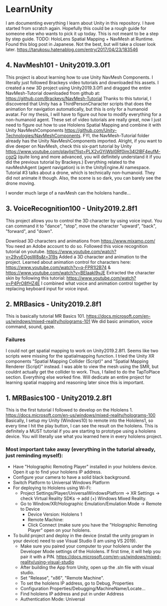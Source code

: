 # LearnUnity
I am documenting everything I learn about Unity in this repository. I have started from scratch again. Hopefully this could be a rough guide for someone else who wants to pick it up today. This is not meant to be a step by step guide. 
TODO: HoloLens Spatial Mapping + NavMesh at Runtime. Found this blog post in Japanese. Not the best, but will take a closer look later. https://tarukosu.hatenablog.com/entry/2017/04/23/183546 

## 4. NavMesh101 - Unity2019.3.0f1
This project is about learning how to use Unity NavMesh Components. I literally just followed Brackeys video tutorials and downloaded his assets. I created a new 3D project using Unity2019.3.0f1 and dragged the entire NavMesh-Tutorial downloaded from github at: https://github.com/Brackeys/NavMesh-Tutorial
Thanks to this tutorial, I discovered that Unity has a ThirdPersonCharacter scripts that does the animation for navigation automatically, but this is only for a humanoid avatar. For my thesis, I will have to figure out how to modify everything for a non-humanoid agent. These set of video tutorials are really great, now I just need to figure out how to use Hololens Spatial Mapping and combine it with Unity NavMeshComponents https://github.com/Unity-Technologies/NavMeshComponents. FYI, the NavMesh-Tutorial folder already has the Unity NavMeshComponents imported.
Alright, if you want to dive deeper on NavMesh, check this six-part tutorial by Unity https://www.youtube.com/playlist?list=PLX2vGYjWbI0Rf0im34I2lBF4eufM-cgzQ (quite long and more advanced, you will definitely understand it if you did the previous tutorial by Brackeys.) Everything related to the navMeshAgent (agent navigation) is in the UnityEngine.AI namespace. Tutorial #3 talks about a drone, which is technically non-humanoid. They did not animate it though. Also, the scene is so dark, you can barely see the drone moving.

I wonder much large of a navMesh can the hololens handle...

## 3. VoiceRecognition100 - Unity2019.2.8f1
This project allows you to control the 3D character by using voice input. You can command it to "dance", "stop", move the character "upward", "back", "forward", and "down".

Download 3D characters and animations from https://www.mixamo.com/ You need an Adobe account to do so.
Followed this voice recognition tutorial on youtube. https://www.youtube.com/watch?v=29vyEOgsW8s&t=319s
Added a 3D character and animation to the project. Learned about animation control for characters here: https://www.youtube.com/watch?v=q-FPR1I2B74 & https://www.youtube.com/watch?v=BEIaakl9vJE
Extracted the character skin by following this tutorial: https://www.youtube.com/watch?v=P4PrO8fHZ4E 
I combined what voice and animation control together by replacing keyboard input for voice input.

  
## 2. MRBasics - Unity2019.2.8f1
This is basically tutorial MR Basics 101. https://docs.microsoft.com/en-us/windows/mixed-reality/holograms-101
We did basic animation, voice command, sound, gaze. 

### Failures
I could not get spatial mapping to work on Unity2019.2.8f1. Seems like two scripts were missing for the spatialmapping function. I tried the Unity XR components "Spatial Mapping Collider (Script)" and "Spatial Mapping Renderer (Script)" instead. I was able to view the mesh using the SMR, but couldnt actually get the collider to work. Thus, I failed to do the TapToPlace section. Everything else worked fine. Will dedicate an entire project for learning spatial mapping and reasoning later since this is important.


## 1. MRBasics100 - Unity2019.2.8f1
This is the first tutorial I followed to develop on the Hololens 1. https://docs.microsoft.com/en-us/windows/mixed-reality/holograms-100
Basically, I setup my Unity (Windows10) to remote into the Hololens1, so every time I hit the play button, I can see the result on the hololens. This is definitely a MUST tutorial if you are starting to prototype using a hololens device. You will literally use what you learned here in every hololens project.

### Most important take away (everything in the tutorial already, just reminding myself):
- Have "Holographic Remoting Player" installed in your hololens device. Open it up to find your hololens IP address.
- Configure your camera to have a solid black background.
- Switch Platform to Universal Windows Platform
- For deploying to Hololens using Wi-Fi:
  - Project Settings/Player/UniversalWindowsPlatform -> XR Settings -> check Virtual Reality SDKs -> add (+) Windows Mixed Reality.
  - Go to Window/XR/Holographic Emulation/Emulation Mode -> Remote to Device
    - Device Version: Hololens 1
    - Remote Machine: <Hololens IP Address>
    - Click Connect (make sure you have the "Holographic Remoting Player" open on your hololens.
- To build project and deploy in the device (install the unity program in your device) need to use Visual Studio (I am using VS 2019).
  - Make sure you paired your computer to your hololens under the Developer Mode settings of the Hololens. If first time, it will help you pair it with a PIN. https://docs.microsoft.com/en-us/windows/mixed-reality/using-visual-studio
  - After building the App from Unity, open up the .sln file with visual studio.
  - Set "Release", "x86", "Remote Machine".
  - To set the hololens IP address, go to Debug, <Project name> Properties
  - Configuration Properties/Debugging/MachineName/Locate…
  - Find hololens IP address and put in under Address
  - Authentication Mode: Universal
